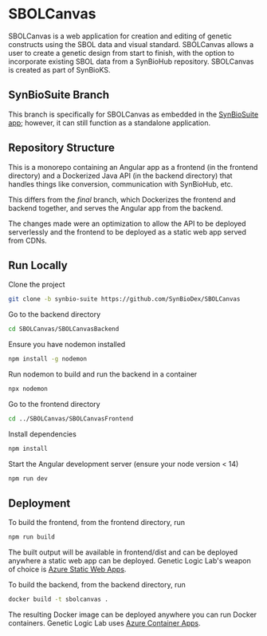 
# SBOLCanvas

SBOLCanvas is a web application for creation and editing of genetic constructs using the SBOL data and visual standard. SBOLCanvas allows a user to create a genetic design from start to finish, with the option to incorporate existing SBOL data from a SynBioHub repository. SBOLCanvas is created as part of SynBioKS.

## SynBioSuite Branch

This branch is specifically for SBOLCanvas as embedded in the [SynBioSuite app](https://github.com/MyersResearchGroup/SynBioSuite);
however, it can still function as a standalone application. 
## Repository Structure

This is a monorepo containing an Angular app as a frontend (in the frontend directory)
and a Dockerized Java API (in the backend directory) that handles things like 
conversion, communication with SynBioHub, etc.

This differs from the *final* branch, which Dockerizes the frontend and backend
together, and serves the Angular app from the backend.

The changes made were an optimization to allow the API to be deployed serverlessly
and the frontend to be deployed as a static web app served from CDNs. 
## Run Locally

Clone the project

```bash
git clone -b synbio-suite https://github.com/SynBioDex/SBOLCanvas
```

Go to the backend directory

```bash
cd SBOLCanvas/SBOLCanvasBackend
```

Ensure you have nodemon installed

```bash
npm install -g nodemon
```

Run nodemon to build and run the backend in a container

```bash
npx nodemon
```

Go to the frontend directory

```bash
cd ../SBOLCanvas/SBOLCanvasFrontend
```

Install dependencies

```bash
npm install
```

Start the Angular development server (ensure your node version < 14)

```bash
npm run dev
```
## Deployment

To build the frontend, from the frontend directory, run

```bash
npm run build
```

The built output will be available in frontend/dist and can be deployed anywhere
a static web app can be deployed. Genetic Logic Lab's weapon of choice is 
[Azure Static Web Apps](https://azure.microsoft.com/en-us/products/app-service/static/).

To build the backend, from the backend directory, run

```bash
docker build -t sbolcanvas .
```

The resulting Docker image can be deployed anywhere you can run Docker containers.
Genetic Logic Lab uses [Azure Container Apps](https://azure.microsoft.com/en-us/products/container-apps/).
